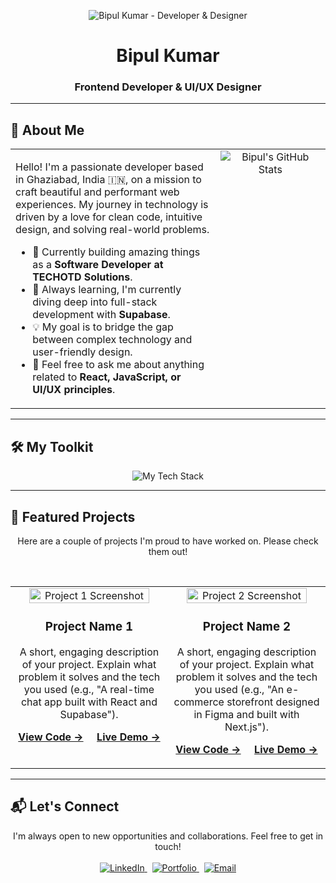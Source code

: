 <p align="center">
  <img src="https://drive.google.com/file/d/1n3oxl6gnZeIiahv2SL5U53y_qIA7_k8z/view?usp=sharing" alt="Bipul Kumar - Developer & Designer">
</p>

<div align="center">
  <h1>Bipul Kumar</h1>
  <h3>Frontend Developer & UI/UX Designer</h3>
</div>

<hr>

## 🚀 About Me

<table>
  <tr>
    <td width="65%" valign="top">
      <p>
        Hello! I'm a passionate developer based in Ghaziabad, India 🇮🇳, on a mission to craft beautiful and performant web experiences. My journey in technology is driven by a love for clean code, intuitive design, and solving real-world problems.
      </p>
      <ul>
        <li>🏢 Currently building amazing things as a <strong>Software Developer at TECHOTD Solutions</strong>.</li>
        <li>🌱 Always learning, I'm currently diving deep into full-stack development with <strong>Supabase</strong>.</li>
        <li>💡 My goal is to bridge the gap between complex technology and user-friendly design.</li>
        <li>💬 Feel free to ask me about anything related to <strong>React, JavaScript, or UI/UX principles</strong>.</li>
      </ul>
    </td>
    <td width="35%" valign="top" align="center">
      <img src="https://github-readme-stats.vercel.app/api?username=bipulgit&show_icons=true&theme=tokyonight&include_all_commits=true&count_private=true" alt="Bipul's GitHub Stats" />
    </td>
  </tr>
</table>

<hr>

## 🛠️ My Toolkit

<p align="center">
  <img src="https://skillicons.dev/icons?i=react,nextjs,js,html,css,tailwind,bootstrap,vite,nodejs,supabase,firebase,mongodb,figma,canva,vscode,git,github,postman&perline=9&theme=dark" alt="My Tech Stack"/>
</p>

<hr>

## 🌟 Featured Projects

<p align="center">Here are a couple of projects I'm proud to have worked on. Please check them out!</p>
<br>

<table width="100%">
  <tr>
    <td width="50%" valign="top">
      <div align="center">
        <img src="https://via.placeholder.com/400x250.png/0A192F/FFFFFF?text=Your+Project+Screenshot" alt="Project 1 Screenshot" width="90%"/>
        <br>
        <h3><strong>Project Name 1</strong></h3>
        <p>A short, engaging description of your project. Explain what problem it solves and the tech you used (e.g., "A real-time chat app built with React and Supabase").</p>
        <p>
          <a href="link-to-repo" target="_blank"><strong>View Code →</strong></a>
          &nbsp;&nbsp;&nbsp;
          <a href="link-to-demo" target="_blank"><strong>Live Demo →</strong></a>
        </p>
      </div>
    </td>
    <td width="50%" valign="top">
      <div align="center">
        <img src="https://via.placeholder.com/400x250.png/0A192F/FFFFFF?text=Your+Project+Screenshot" alt="Project 2 Screenshot" width="90%"/>
        <br>
        <h3><strong>Project Name 2</strong></h3>
        <p>A short, engaging description of your project. Explain what problem it solves and the tech you used (e.g., "An e-commerce storefront designed in Figma and built with Next.js").</p>
        <p>
          <a href="link-to-repo" target="_blank"><strong>View Code →</strong></a>
          &nbsp;&nbsp;&nbsp;
          <a href="link-to-demo" target="_blank"><strong>Live Demo →</strong></a>
        </p>
      </div>
    </td>
  </tr>
</table>

<hr>

## 📬 Let's Connect

<p align="center">
  I'm always open to new opportunities and collaborations. Feel free to get in touch!
  <br><br>
  <a href="https://www.linkedin.com/in/bipul-bce568/" target="_blank">
    <img src="https://img.shields.io/badge/LinkedIn-0077B5?style=for-the-badge&logo=linkedin&logoColor=white" alt="LinkedIn"/>
  </a>
  &nbsp;
  <a href="https://bipul-kumar-portfolio.netlify.app/" target="_blank">
    <img src="https://img.shields.io/badge/Portfolio-2563EB?style=for-the-badge&logo=google-chrome&logoColor=white" alt="Portfolio"/>
  </a>
  &nbsp;
  <a href="mailto:bipulkmr51@gmail.com">
    <img src="https://img.shields.io/badge/Email%20Me-D14836?style=for-the-badge&logo=gmail&logoColor=white" alt="Email"/>
  </a>
</p>
